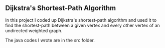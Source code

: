 ## Dijkstra's Shortest-Path Algorithm

In this project I coded up Dijkstra's shortest-path algorithm and used it to find the shortest-path between a given vertex and every other vertex of an undirected weighted graph.

The java codes I wrote are in the src folder.